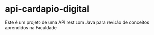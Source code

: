 # api-cardapio-digital
Este é um projeto de uma API rest com Java para revisão de conceitos aprendidos na Faculdade
